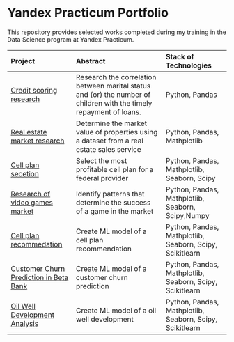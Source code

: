 # Yandex Practicum Portfolio

This repository provides selected works completed during my training in the Data Science program at Yandex Practicum.


| Project                 | Abstract               | Stack of Technologies       |
| :--------------------  | :---------------------|:---------------------------|
| [Credit scoring research](https://github.com/Shurgalivan/Portfolio/tree/main/Credit%20Scoring) | Research the  correlation between marital status and (or) the number of children with the timely repayment of loans. | Python, Pandas |
| [Real estate market research](https://github.com/Shurgalivan/Portfolio/tree/main/Real%20Estate%20SPb) |  Determine the market value of properties using a dataset from a real estate sales service | Python, Pandas, Mathplotlib |
| [Cell plan secetion](https://github.com/Shurgalivan/Portfolio/tree/main/Cell%20Plan%20Selection) |  Select the most profitable cell plan for a federal provider | Python, Pandas, Mathplotlib, Seaborn, Scipy | 
| [Research of video games market](https://github.com/Shurgalivan/Portfolio/tree/main/Video%20Games%20Research) |  Identify patterns that determine the success of a game in the market | Python, Pandas, Mathplotlib, Seaborn, Scipy,Numpy | 
| [Cell plan recommedation](https://github.com/Shurgalivan/Portfolio/tree/main/Cell%20Plan%20Recommendationn) |  Create ML model of a cell plan recommendation | Python, Pandas, Mathplotlib, Seaborn, Scipy, Scikitlearn | 
| [Customer Churn Prediction in Beta Bank](https://github.com/Shurgalivan/Portfolio/tree/main/Bank%20Customer%20Churn) |  Create ML model of a customer churn prediction | Python, Pandas, Mathplotlib, Seaborn, Scipy, Scikitlearn | 
| [Oil Well Development Analysis](https://github.com/Shurgalivan/Portfolio/tree/main/Oil%20Well%20development) |  Create ML model of a oil well development | Python, Pandas, Mathplotlib, Seaborn, Scipy, Scikitlearn | 


